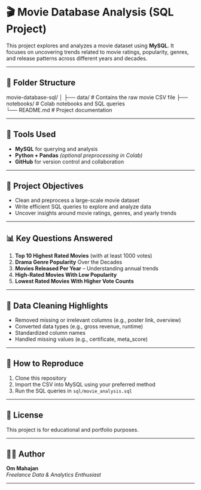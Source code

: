 # 🎬 Movie Database Analysis (SQL Project)

This project explores and analyzes a movie dataset using **MySQL**. It focuses on uncovering trends related to movie ratings, popularity, genres, and release patterns across different years and decades.

---

## 📁 Folder Structure

movie-database-sql/
│
├── data/ # Contains the raw movie CSV file
├── notebooks/ # Colab notebooks and SQL queries  
└── README.md # Project documentation


---

## 🔧 Tools Used

- **MySQL** for querying and analysis  
- **Python + Pandas** *(optional preprocessing in Colab)*  
- **GitHub** for version control and collaboration  

---

## 🎯 Project Objectives

- Clean and preprocess a large-scale movie dataset  
- Write efficient SQL queries to explore and analyze data  
- Uncover insights around movie ratings, genres, and yearly trends  

---

## 📊 Key Questions Answered

1. **Top 10 Highest Rated Movies** (with at least 1000 votes)
2. **Drama Genre Popularity** Over the Decades
3. **Movies Released Per Year** – Understanding annual trends
4. **High-Rated Movies With Low Popularity**
5. **Lowest Rated Movies With Higher Vote Counts**

---

## 🧹 Data Cleaning Highlights

- Removed missing or irrelevant columns (e.g., poster link, overview)
- Converted data types (e.g., gross revenue, runtime)
- Standardized column names
- Handled missing values (e.g., certificate, meta_score)

---

## 📌 How to Reproduce

1. Clone this repository  
2. Import the CSV into MySQL using your preferred method  
3. Run the SQL queries in `sql/movie_analysis.sql`  

---

## 📎 License

This project is for educational and portfolio purposes.

---

## 🙋‍♂️ Author

**Om Mahajan**  
*Freelance Data & Analytics Enthusiast*  

---
